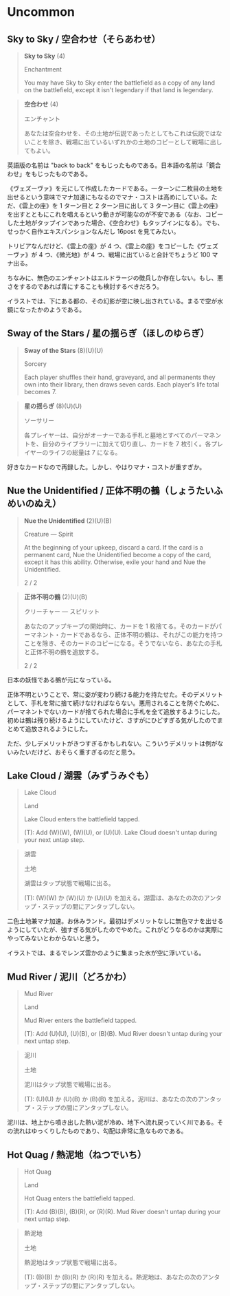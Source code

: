 # Uncommon

## Sky to Sky / 空合わせ（そらあわせ）

> **Sky to Sky** (4)
>
> Enchantment
>
> You may have Sky to Sky enter the battlefield as a copy of any land on the battlefield, except it isn't legendary if that land is legendary.

> **空合わせ** (4)
>
> エンチャント
>
> あなたは空合わせを、その土地が伝説であったとしてもこれは伝説ではないことを除き、戦場に出ているいずれかの土地のコピーとして戦場に出してもよい。

英語版の名前は "back to back" をもじったものである。日本語の名前は「鏡合わせ」をもじったものである。

《ヴェズーヴァ》を元にして作成したカードである。一ターンに二枚目の土地を出せるという意味でマナ加速にもなるのでマナ・コストは高めにしている。ただ、《雲上の座》を 1 ターン目と 2 ターン目に出して 3 ターン目に《雲上の座》を出すとともにこれを唱えるという動きが可能なのが不安である（なお、コピーした土地がタップインであった場合、《空合わせ》もタップインになる）。でも、せっかく自作エキスパンションなんだし 16post を見てみたい。

トリビアなんだけど、《雲上の座》が 4 つ、《雲上の座》をコピーした《ヴェズーヴァ》が 4 つ、《微光地》が 4 つ、戦場に出ていると合計でちょうど 100 マナ出る。

ちなみに、無色のエンチャントはエルドラージの徴兵しか存在しない。もし、悪さをするのであれば青にすることも検討するべきだろう。

イラストでは、下にある都の、その幻影が空に映し出されている。まるで空が水鏡になったかのようである。

## Sway of the Stars / 星の揺らぎ（ほしのゆらぎ）

> **Sway of the Stars** (8)(U)(U)
>
> Sorcery
>
> Each player shuffles their hand, graveyard, and all permanents they own into their library, then draws seven cards. Each player's life total becomes 7.

> **星の揺らぎ** (8)(U)(U)
>
> ソーサリー
>
> 各プレイヤーは、自分がオーナーである手札と墓地とすべてのパーマネントを、自分のライブラリーに加えて切り直し、カードを 7 枚引く。各プレイヤーのライフの総量は 7 になる。

好きなカードなので再録した。しかし、やはりマナ・コストが重すぎか。

## Nue the Unidentified / 正体不明の鵺（しょうたいふめいのぬえ）

> **Nue the Unidentified** (2)(U)(B)
>
> Creature — Spirit
>
> At the beginning of your upkeep, discard a card. If the card is a permanent card, Nue the Unidentified become a copy of the card, except it has this ability. Otherwise, exile your hand and Nue the Unidentified.
>
> 2 / 2

> **正体不明の鵺** (2)(U)(B)
>
> クリーチャー — スピリット
>
> あなたのアップキープの開始時に、カードを 1 枚捨てる。そのカードがパーマネント・カードであるなら、正体不明の鵺は、それがこの能力を持つことを除き、そのカードのコピーになる。そうでないなら、あなたの手札と正体不明の鵺を追放する。
>
> 2 / 2

日本の妖怪である鵺が元になっている。

正体不明ということで、常に姿が変わり続ける能力を持たせた。そのデメリットとして、手札を常に捨て続けなければならない。悪用されることを防ぐために、パーマネントでないカードが捨てられた場合に手札を全て追放するようにした。初めは鵺は残り続けるようにしていたけど、さすがにひどすぎる気がしたのでまとめて追放されるようにした。

ただ、少しデメリットがきつすぎるかもしれない。こういうデメリットは例がないみたいだけど、おそらく重すぎるのだと思う。

## Lake Cloud / 湖雲（みずうみぐも）

> Lake Cloud
>
> Land
>
> Lake Cloud enters the battlefield tapped.
>
> (T): Add (W)(W), (W)(U), or (U)(U). Lake Cloud doesn't untap during your next untap step.

> 湖雲
>
> 土地
>
> 湖雲はタップ状態で戦場に出る。
>
> (T): (W)(W) か (W)(U) か (U)(U) を加える。湖雲は、あなたの次のアンタップ・ステップの間にアンタップしない。

二色土地兼マナ加速。お休みランド。最初はデメリットなしに無色マナを出せるようにしていたが、強すぎる気がしたのでやめた。これがどうなるのかは実際にやってみないとわからないと思う。

イラストでは、まるでレンズ雲かのように集まった水が空に浮いている。

## Mud River / 泥川（どろかわ）

> Mud River
>
> Land
>
> Mud River enters the battlefield tapped.
>
> (T): Add (U)(U), (U)(B), or (B)(B). Mud River doesn't untap during your next untap step.

> 泥川
>
> 土地
>
> 泥川はタップ状態で戦場に出る。
>
> (T): (U)(U) か (U)(B) か (B)(B) を加える。泥川は、あなたの次のアンタップ・ステップの間にアンタップしない。

泥川は、地上から噴き出した熱い泥が冷め、地下へ流れ戻っていく川である。その流れはゆっくりしたものであり、勾配は非常に急なものである。

## Hot Quag / 熱泥地（ねつでいち）

> Hot Quag
>
> Land
>
> Hot Quag enters the battlefield tapped.
>
> (T): Add (B)(B), (B)(R), or (R)(R). Mud River doesn't untap during your next untap step.

> 熱泥地
>
> 土地
>
> 熱泥地はタップ状態で戦場に出る。
>
> (T): (B)(B) か (B)(R) か (R)(R) を加える。熱泥地は、あなたの次のアンタップ・ステップの間にアンタップしない。
